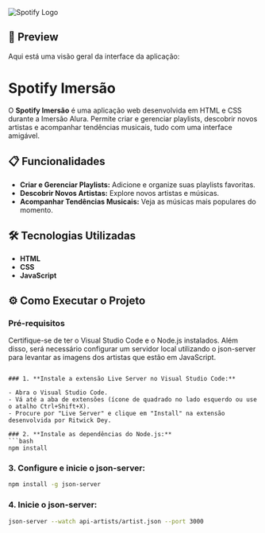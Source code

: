 ![Spotify Logo](https://upload.wikimedia.org/wikipedia/commons/1/19/Spotify_logo_without_text.svg)
## 📸 Preview

Aqui está uma visão geral da interface da aplicação:

# Spotify Imersão

O **Spotify Imersão** é uma aplicação web desenvolvida em HTML e CSS durante a Imersão Alura. Permite criar e gerenciar playlists, descobrir novos artistas e acompanhar tendências musicais, tudo com uma interface amigável.

## 📋 Funcionalidades

- **Criar e Gerenciar Playlists:** Adicione e organize suas playlists favoritas.
- **Descobrir Novos Artistas:** Explore novos artistas e músicas.
- **Acompanhar Tendências Musicais:** Veja as músicas mais populares do momento.

## 🛠️ Tecnologias Utilizadas

- **HTML** 
- **CSS**
- **JavaScript**

## ⚙️ Como Executar o Projeto

### Pré-requisitos

Certifique-se de ter o Visual Studio Code e o Node.js instalados. Além disso, será necessário configurar um servidor local utilizando o json-server para levantar as imagens dos artistas que estão em JavaScript.

```

### 1. **Instale a extensão Live Server no Visual Studio Code:**

- Abra o Visual Studio Code.
- Vá até a aba de extensões (ícone de quadrado no lado esquerdo ou use o atalho Ctrl+Shift+X).
- Procure por "Live Server" e clique em "Install" na extensão desenvolvida por Ritwick Dey.

### 2. **Instale as dependências do Node.js:**
```bash
npm install
```

### 3. **Configure e inicie o json-server:**
```bash
npm install -g json-server
```

### 4. **Inicie o json-server:**
```bash
json-server --watch api-artists/artist.json --port 3000
```






